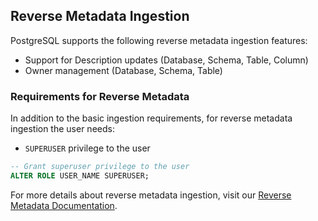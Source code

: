 
## Reverse Metadata Ingestion

PostgreSQL supports the following reverse metadata ingestion features:
- Support for Description updates (Database, Schema, Table, Column)
- Owner management (Database, Schema, Table)

### Requirements for Reverse Metadata

In addition to the basic ingestion requirements, for reverse metadata ingestion the user needs:
- `SUPERUSER` privilege to the user

```sql
-- Grant superuser privilege to the user
ALTER ROLE USER_NAME SUPERUSER;
```

For more details about reverse metadata ingestion, visit our [Reverse Metadata Documentation](/connectors/ingestion/workflows/reverse-metadata).
